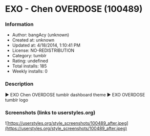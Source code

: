 # EXO - Chen OVERDOSE (100489)

### Information
- Author: bangAcy (unknown)
- Created at: unknown
- Updated at: 4/18/2014, 1:10:41 PM
- License: NO-REDISTRIBUTION
- Category: tumblr
- Rating: undefined
- Total installs: 185
- Weekly installs: 0


### Description
► EXO Chen OVERDOSE tumblr dashboard theme 
► EXO OVERDOSE tumblr logo


### Screenshots (links to userstyles.org)
![https://userstyles.org/style_screenshots/100489_after.jpeg](https://userstyles.org/style_screenshots/100489_after.jpeg)


